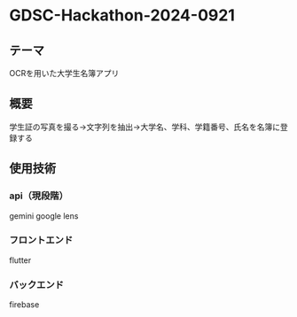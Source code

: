 # GDSC-Hackathon-2024-0921
## テーマ
OCRを用いた大学生名簿アプリ

## 概要
学生証の写真を撮る→文字列を抽出→大学名、学科、学籍番号、氏名を名簿に登録する

## 使用技術
### api（現段階）
gemini
google lens

### フロントエンド
flutter

### バックエンド
firebase
